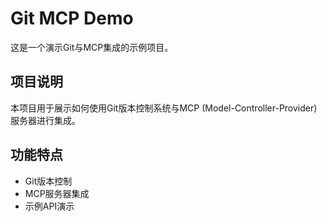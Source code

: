 # Git MCP Demo

这是一个演示Git与MCP集成的示例项目。

## 项目说明

本项目用于展示如何使用Git版本控制系统与MCP (Model-Controller-Provider)服务器进行集成。

## 功能特点

- Git版本控制
- MCP服务器集成
- 示例API演示